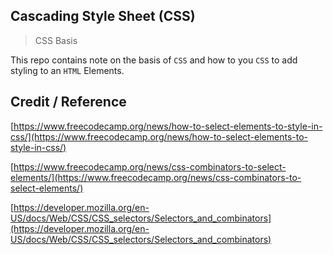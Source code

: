 ## Cascading Style Sheet (CSS)

> CSS Basis

This repo contains note on the basis of `CSS` and how to you `CSS` to add styling to an `HTML` Elements.


Credit / Reference
-------------------

[https://www.freecodecamp.org/news/how-to-select-elements-to-style-in-css/](https://www.freecodecamp.org/news/how-to-select-elements-to-style-in-css/)

[https://www.freecodecamp.org/news/css-combinators-to-select-elements/](https://www.freecodecamp.org/news/css-combinators-to-select-elements/)

[https://developer.mozilla.org/en-US/docs/Web/CSS/CSS_selectors/Selectors_and_combinators](https://developer.mozilla.org/en-US/docs/Web/CSS/CSS_selectors/Selectors_and_combinators)

